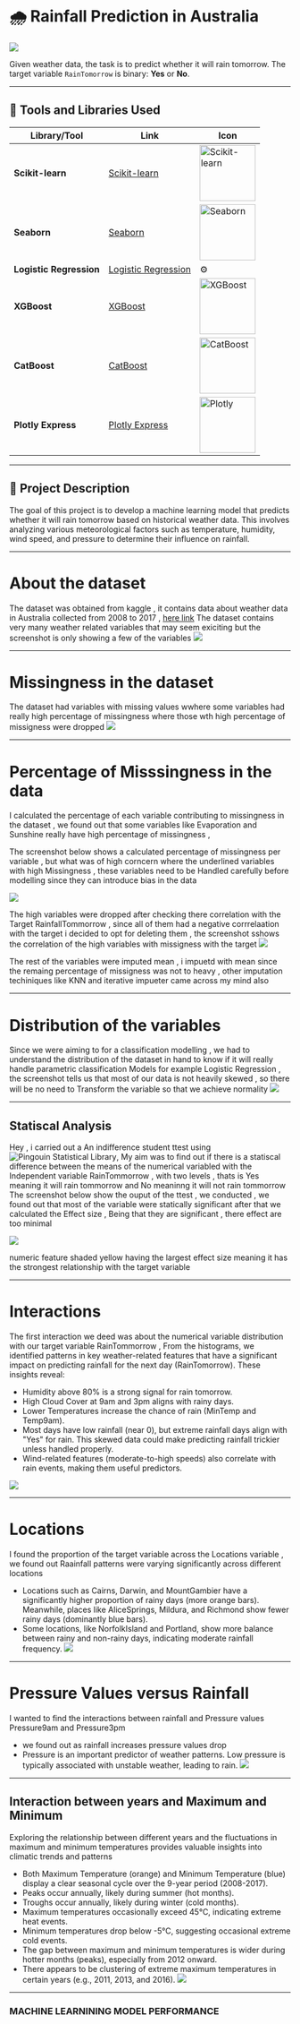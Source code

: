 # 🌧️ Rainfall Prediction in Australia  
 
![](https://i.giphy.com/media/v1.Y2lkPTc5MGI3NjExbHo2aXVkM2NyYm5hMXhyZWZwdmhwcXljbDUzcGZkaTQyYXBiNXRyNCZlcD12MV9pbnRlcm5hbF9naWZfYnlfaWQmY3Q9Zw/5torEEM8QnR95Cqg11/giphy.gif)

Given weather data, the task is to predict whether it will rain tomorrow. The target variable `RainTomorrow` is binary: **Yes** or **No**.

---

## 🚀 Tools and Libraries Used  

| **Library/Tool** | **Link** | **Icon** |
|------------------|----------|----------|
| **Scikit-learn** | [Scikit-learn](https://scikit-learn.org) | [<img src="https://scikit-learn.org/stable/_static/scikit-learn-logo-small.png" alt="Scikit-learn" width="100"/>](https://scikit-learn.org) |
| **Seaborn** | [Seaborn](https://seaborn.pydata.org) | [<img src="https://seaborn.pydata.org/_images/logo-tall-lightbg.svg" alt="Seaborn" width="100"/>](https://seaborn.pydata.org) |
| **Logistic Regression** | [Logistic Regression](https://scikit-learn.org/stable/modules/linear_model.html#logistic-regression) | ⚙️ |
| **XGBoost** | [XGBoost](https://xgboost.readthedocs.io) | [<img src="https://upload.wikimedia.org/wikipedia/commons/6/69/XGBoost_logo.png" alt="XGBoost" width="100"/>](https://xgboost.readthedocs.io) |
| **CatBoost** | [CatBoost](https://catboost.ai) | [<img src="https://upload.wikimedia.org/wikipedia/commons/0/0b/CatBoost-logo.png" alt="CatBoost" width="100"/>](https://catboost.ai) |
| **Plotly Express** | [Plotly Express](https://plotly.com/python/plotly-express/) | [<img src="https://images.plot.ly/logo/new-branding/plotly-logomark.png" alt="Plotly" width="100"/>](https://plotly.com/python/plotly-express/) |

---

## 📝 Project Description  

The goal of this project is to develop a machine learning model that predicts whether it will rain tomorrow based on historical weather data. This involves analyzing various meteorological factors such as temperature, humidity, wind speed, and pressure to determine their influence on rainfall.

---

# About the dataset 

The dataset was obtained from kaggle , it contains data about weather data in Australia collected from 2008 to 2017 , [here link](https://www.kaggle.com/datasets/trisha2094/weatheraus)
The dataset contains very many weather related variables that may seem exiciting but the screenshot is only showing a few of the variables 
![](assest/table.png)

---
# Missingness in the dataset  

The dataset had variables with missing values wwhere some variables had really high percentage of missingness where those wth high percentage of missigness were dropped
![](assest/missingness.png)

---

# Percentage of Misssingness  in the data 

I calculated the percentage of each variable contributing to missingness in the dataset , we found out that some variables like Evaporation and Sunshine really have high percentage of missingness ,

 The screenshot below shows a calculated percentage of missingness per variable , but what was of high  corncern where the underlined  variables with high Missingness , these variables need to be Handled carefully before modelling since they can introduce bias in the data 

 ![](assest/percentage.png)

 The high variables were dropped after checking there correlation with the Target RainfallTommorrow , since all of them had a negative corrrelaation with the target i decided to opt for deleting them , the screenshot sshows the correlation of the high variables with missigness with the target
 ![](assest/correlation.png)

 The rest of the variables were imputed mean , i impuetd with mean since the remaing percentage of missigness was not to  heavy , other imputation techiniques like KNN and iterative impueter came across my mind also

 ----
 # Distribution of the variables 
 
 Since we were aiming to for a classification modelling , we had to understand the distribution of the dataset in hand to know if it will really handle parametric classification Models for example Logistic Regression , the screenshot tells us that most of our data is not heavily skewed , so there will be no need to Transform the variable so that we achieve normality
 ![](assest/dist1.png)
 
 ----
 ## Statiscal Analysis
 Hey , i carried out a An indifference student ttest using ![Pingouin Statistical Library](https://pingouin-stats.org/build/html/_images/logo_pingouin.png),
 My aim was to find out if there is a statiscal difference between the means of the numerical variabled with the Independent variable RainTommorrow , with two levels , thats is Yes meaning it will rain tommorrow and No meaninng it will not rain tommorrow 
 The screenshot below show the ouput of the ttest , we conducted , we found out that most of the variable were statically significant after that we calculated the Effect size , Being that they are significant , there effect are too minimal 

 ![](assest/statiscal.png)

 numeric feature shaded yellow having the largest effect size meaning it has the strongest relationship with the target variable

 ----
 # Interactions
 The first interaction we deed was about the numerical variable distribution with our target variable RainTommorrow , From the  histograms, we identified patterns in key weather-related features that have a significant impact on predicting rainfall for the next day (RainTomorrow). These insights reveal:
 
 * Humidity above 80% is a strong signal for rain tomorrow.
 * High Cloud Cover at 9am and 3pm aligns with rainy days.
 * Lower Temperatures increase the chance of rain (MinTemp and Temp9am).
 * Most days have low rainfall (near 0), but extreme rainfall days align with "Yes" for rain. This skewed data could make predicting rainfall trickier unless handled properly.
 * Wind-related features (moderate-to-high speeds) also correlate with rain events, making them useful predictors.
 

 ![](assest/interactions.png)

 ---
 # Locations 
 I found the proportion of the target variable across the Locations variable , we found out Raainfall patterns were varying significantly across different locations 
 *  Locations such as Cairns, Darwin, and MountGambier have a significantly higher proportion of rainy days (more orange bars). Meanwhile, places like AliceSprings, Mildura, and Richmond show fewer rainy days (dominantly blue bars).
 *  Some locations, like NorfolkIsland and Portland, show more balance between rainy and non-rainy days, indicating moderate rainfall frequency.
![](assest/raint.png)
---
 # Pressure Values versus Rainfall 
 I wanted to find the interactions between rainfall and Pressure values Pressure9am and Pressure3pm 
 * we found out as rainfall increases pressure values drop
 * Pressure is an important predictor of weather patterns. Low pressure is typically associated with unstable weather, leading to rain.
 ![](assest/Pressure.png)
 ---
 ## Interaction between years and Maximum and Minimum 
 Exploring the relationship between different years and the fluctuations in maximum and minimum temperatures provides valuable insights into climatic trends and patterns
 * Both Maximum Temperature (orange) and Minimum Temperature (blue) display a clear seasonal cycle over the 9-year period (2008-2017).
 * Peaks occur annually, likely during summer (hot months).
 * Troughs occur annually, likely during winter (cold months).
 * Maximum temperatures occasionally exceed 45°C, indicating extreme heat events.
 * Minimum temperatures drop below -5°C, suggesting occasional extreme cold events.
 * The gap between maximum and minimum temperatures is wider during hotter months (peaks), especially from 2012 onward.
 * There appears to be clustering of extreme maximum temperatures in certain years (e.g., 2011, 2013, and 2016).
 ![](assest/maxtempt.png)
----
### MACHINE LEARNINING MODEL PERFORMANCE

 
 
 

 


 
 
 








